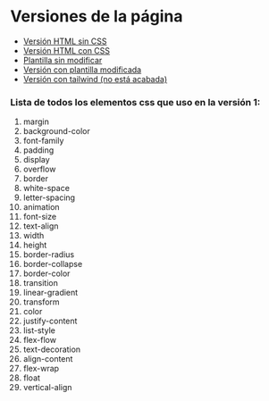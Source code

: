 # Versiones de la página

- [Versión HTML sin CSS](https://amelych.github.io/v0/index.html)
- [Versión HTML con CSS](https://amelych.github.io/v1/index.html)
- [Plantilla sin modificar](https://amelych.github.io/v2.1/index.html)
- [Versión con plantilla modificada](https://amelych.github.io/v2.2/index.html)
- [Versión con tailwind (no está acabada)](https://amelych.github.io/tailwind/index.html)


### Lista de todos los elementos css que uso en la versión 1:
1. margin
2. background-color
3. font-family
4. padding
5. display
6. overflow
7. border
8. white-space
9. letter-spacing
10. animation
11. font-size
12. text-align
13. width
14. height
15. border-radius
16. border-collapse
17. border-color
18. transition
19. linear-gradient
20. transform
21. color
22. justify-content
23. list-style
24. flex-flow
25. text-decoration
26. align-content
27. flex-wrap
28. float
29. vertical-align

